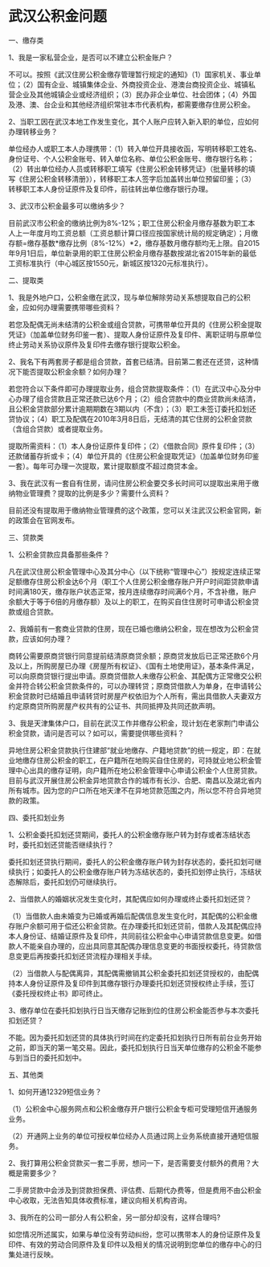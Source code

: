 # 武汉公积金问题
一、缴存类

1、我是一家私营企业，是否可以不建立公积金账户？

不可以。按照《武汉住房公积金缴存管理暂行规定的通知》（1）国家机关、事业单位；（2）国有企业、城镇集体企业、外商投资企业、港澳台商投资企业、城镇私营企业及其他城镇企业或经济组织；（3）民办非企业单位、社会团体；（4）外国及港、澳、台企业和其他经济组织常驻本市代表机构，都需要缴存住房公积金。

2、当职工因在武汉本地工作发生变化，其个人账户应转入新入职的单位，应如何办理转移业务？

单位经办人或职工本人办理携带：（1）转入单位开具接收函，写明转移职工姓名、身份证号、个人公积金账号、转入单位名称、单位公积金账号、缴存银行名称；（2）转出单位经办人员或转移职工填写《住房公积金转移凭证》（批量转移的填写《住房公积金转移清册》），转移职工本人签字后加盖转出单位预留印鉴；（3）转移职工本人身份证原件及复印件，前往转出单位缴存银行办理。

3、武汉市公积金最多可以缴纳多少？

目前武汉市公积金的缴纳比例为8%-12%；职工住房公积金月缴存基数为职工本人上一年度月均工资总额（工资总额计算口径应按国家统计局的规定确定）；月缴存额=缴存基数*缴存比例（8%-12%）*2，缴存基数月缴存额均无上限。自2015年9月1日后，单位新录用的职工住房公积金月缴存基数按湖北省2015年新的最低工资标准执行（中心城区按1550元，新城区按1320元标准执行）。

二、提取类

1、我是外地户口，公积金缴在武汉，现与单位解除劳动关系想提取自己的公积金，应如何办理需要携带哪些资料？

若您及配偶无尚未结清的公积金或组合贷款，可携带单位开具的《住房公积金提取凭证》（加盖单位财务印鉴一套）、提取人身份证原件及复印件、离职证明与原单位终止劳动关系协议原件及复印件去缴存银行提取公积金。

2、我名下有两套房子都是组合贷款，首套已结清。目前第二套还在还贷，这种情况下能否提取公积金余额？如何办理？

若您符合以下条件即可办理提取业务，组合贷款提取条件：（1）在武汉中心及分中心办理了组合贷款且正常还款已达6个月；（2）组合贷款中的商业贷款尚未结清，且公积金贷款部分累计逾期期数在3期以内（不含）；（3）职工未签订委托扣划还贷协议；（4）职工及配偶在2010年3月8日后，无结清的其它住房的公积金贷款（含组合贷款）或者提取业务。

提取所需资料：（1）本人身份证原件复印件；（2）《借款合同》原件复印件；（3）还款储蓄存折或卡；（4）单位开具的《住房公积金提取凭证》（加盖单位财务印鉴一套）。每年可办理一次提取，累计提取额度不超过商贷本金。

3、我在武汉有一套自有住房，请问住房公积金要交多长时间可以提取出来用于缴纳物业管理费？提取的比例是多少？需要什么资料？

目前还没有提取用于缴纳物业管理费的这个政策，您可以关注武汉公积金官网，新的政策会在官网发布。

三、贷款类

1、公积金贷款应具备那些条件？

凡在武汉住房公积金管理中心及其分中心（以下统称“管理中心”）按规定连续正常足额缴存住房公积金达6个月（职工个人住房公积金缴存账户开户时间距贷款申请时间满180天，缴存账户状态正常，按月连续缴存时间满6个月，不含补缴，账户余额大于等于6倍的月缴存额）及以上的职工，在购买自住住房时可申请公积金贷款或组合贷款。

2、我婚前有一套商业贷款的住房，现在已婚也缴纳公积金，现在想改为公积金贷款，应该如何办理？

商转公需要原商贷银行同意提前结清原商贷余额；原商贷发放后已正常还款6个月及以上，所购房屋已办理《房屋所有权证》、《国有土地使用证》，基本条件满足，可以向原商贷银行提出申请。原商贷借款人未缴存公积金、其配偶方正常缴交公积金并符合转公积金贷款条件的，可以办理转贷；原商贷借款人为单身，在申请转公积金贷款时已结婚且申请转贷时房屋产权依旧为个人所有，需出具借款人夫妻双方约定原商贷所购房屋产权共有的公证书、共同抵押及共同还款声明。

3、我是天津集体户口，目前在武汉工作并缴存公积金，现计划在老家荆门申请公积金贷款，请问是否可以？如可以，需要提供哪些资料？

异地住房公积金贷款执行住建部“就业地缴存、户籍地贷款”的统一规定，即：在就业地缴存住房公积金的职工，在户籍所在地购买自住住房的，可持就业地公积金管理中心出具的缴存证明，向户籍所在地公积金管理中心申请公积金个人住房贷款。目前与武汉开展住房公积金异地贷款合作的城市有长沙、合肥、南昌以及湖北省内所有城市。因为您的户口所在地天津不在异地贷款范围之内，所以您不符合异地贷款的政策。

四、委托扣划业务

1、公积金委托扣划还贷期间，委托人的公积金缴存账户转为封存或者冻结状态时，委托扣划还贷能否继续执行？

委托扣划还贷执行期间，委托人的公积金缴存账户转为封存状态的，委托扣划可继续执行；如委托人的公积金缴存账户转为冻结状态的，委托扣划停止执行，冻结状态解除后，委托扣划仍可继续执行。

2、当借款人的婚姻状况发生变化时，其配偶应如何办理或终止委托扣划还贷？

（1）当借款人由未婚变为已婚或再婚后配偶信息发生变化时，其配偶的公积金缴存账户余额可用于偿还公积金贷款。在办理委托扣划还贷前，借款人及其配偶应持本人身份证、结婚证原件及复印件，共同前往公积金中心申请贷款信息变更。如借款人不能亲自办理的，应出具同意其配偶办理信息变更的书面授权委托，待贷款信息变更后再按委托扣划还贷流程办理相关手续。

（2）当借款人与配偶离异，其配偶需撤销其公积金委托扣划还贷授权的，由配偶持本人身份证原件及复印件到其缴存银行办理委托扣划还贷授权终止手续，签订《委托授权终止书》即可终止。

3、缴存单位在委托扣划执行日当天缴存记账到位的住房公积金能否参与本次委托扣划还贷？

不能。因为委托扣划还贷的具体执行时间在约定委托扣划执行日所有前台业务开始之前，即当天的第一笔交易。因此，委托扣划执行日当天单位缴存的公积金不能参与到当日的委托扣划中。

五、其他类

1、如何开通12329短信业务？

（1）公积金中心服务网点和公积金缴存开户银行公积金专柜可受理短信开通服务业务。

（2）开通网上业务的单位可授权单位经办人员通过网上业务系统直接开通短信服务。

2、我打算用公积金贷款买一套二手房，想问一下，是否需要支付额外的费用？大概是需要多少？

二手房贷款中会涉及到贷款担保费、评估费、后期代办费等，但是费用不由公积金中心收取，无法告知具体收费标准，建议向相关机构咨询。

3、我所在的公司一部分人有公积金，另一部分却没有，这样合理吗?

如您情况所述属实，如果与单位没有劳动纠纷，您可以携带本人的身份证原件及复印件、有效的劳动合同原件及复印件以及相关的情况说明到您单位的缴存中心的归集处进行反映。

